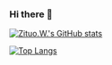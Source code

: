 ### Hi there 👋

<!--

Here are some ideas to get you started:

- 🔭 I’m currently working on ...
- 🌱 I’m currently learning ...
- 👯 I’m looking to collaborate on ...
- 🤔 I’m looking for help with ...
- 💬 Ask me about ...
- 📫 How to reach me: ...
- 😄 Pronouns: ...
- ⚡ Fun fact: ...
-->
[![Zituo.W.'s GitHub stats](https://github-readme-stats.vercel.app/api?username=Vista-weizt&count_private=true&show_icons=true&theme=react)](https://github.com/Vista-weizt/github-readme-stats) 

[![Top Langs](https://github-readme-stats.vercel.app/api/top-langs/?username=Vista-weizt&layout=compact&hide=javascript,jupyter%20notebook)](https://github.com/Vista-weizt/github-readme-stats)
